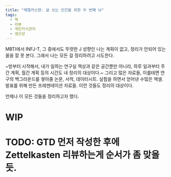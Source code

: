 ```yaml
---
title: "제텔카스텐: 글 쓰는 인간을 위한 두 번째 뇌"
tags:
  - 책
  - 리뷰
  - 개인지식관리
  - 생산성
---
```


MBTI에서 INFJ-T, 그 중에서도 뚜렷한 J 성향인 나는 계획이 없고, 정리가 안되어 있는 꼴을 잘 못 본다.
그래서 나는 모든 걸 정리하려고 시도한다.

~방부터 시작해서, 내가 일하는 연구실 책상과 같은 공간뿐만 아니라, 하루 일과부터 주간 계획, 월간 계획 등의 시간도 내 정리의 대상이다.~
그리고 많은 자료들,
이를테면 연구의 백그라운드를 쌓아줄 논문, 서적, 데이터시트.
실험을 하면서 얻어낸 수많은 엑셀.
발표를 위해 만든 프레젠테이션 자료들.
이런 것들도 정리의 대상이다.


언제나 이 모든 것들을 정리하고자 했다.



# WIP
# TODO: GTD 먼저 작성한 후에 Zettelkasten 리뷰하는게 순서가 좀 맞을 듯.


